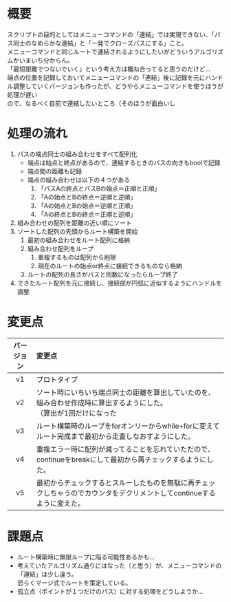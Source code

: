 # 概要  
スクリプトの目的としてはメニューコマンドの「連結」では実現できない、「パス同士のなめらかな連結」と「一発でクローズパスにする」こと。  
メニューコマンドと同じルートで連結されるようにしたいがどういうアルゴリズムかいまいち分からん。  
「最短距離でつないでいく」という考え方は概ね合ってると思うのだけど…  
端点の位置を記録しておいてメニューコマンドの「連結」後に記録を元にハンドル調整していくバージョンも作ったが、どうやらメニューコマンドを使うほうが処理が遅い  
ので、なるべく自前で連結したいところ（そのほうが面白いし

# 処理の流れ
1. パスの端点同士の組み合わせをすべて配列化  
    - 端点は始点と終点があるので、連結するときのパスの向きもboolで記録  
    - 端点間の距離も記録  
    - 端点の組み合わせは以下の４つがある  
      1. 「パスAの終点とパスBの始点＝正順と正順」  
      1. 「Aの始点とBの終点＝逆順と逆順」  
      1. 「Aの始点とBの始点＝逆順と正順」  
      1. 「Aの終点とBの終点＝正順と逆順」  
1. 組み合わせの配列を距離の近い順にソート
1. ソートした配列の先頭からルート構築を開始  
    1. 最初の組み合わせをルート配列に格納  
    1. 組み合わせ配列をループ  
        1. 重複するものは配列から削除  
        1. 現在のルートの始点or終点に接続できるものなら格納  
    1. ルートの配列の長さがパスと同数になったらループ終了  
1. できたルート配列を元に接続し、接続部が円弧に近似するようにハンドルを調整  

# 変更点
| バージョン | 変更点 |
|:---:|:---|
| v1 | プロトタイプ |
| v2 | ソート時にいちいち端点同士の距離を算出していたのを、組み合わせ作成時に算出するようにした。<br>（算出が1回だけになった |
| v3 | ルート構築時のループをforオンリーからwhile+forに変えてルート完成まで最初から走査しなおすようにした。 |
| v4 | 重複エラー時に配列が減ってることを忘れていただので、continueをbreakにして最初から再チェックするようにした。 |
| v5 | 最初からチェックするとスルーしたものを無駄に再チェックしちゃうのでカウンタをデクリメントしてcontinueするように変えた。 |

# 課題点  
- ルート構築時に無限ループに陥る可能性あるかも…  
- 考えていたアルゴリズム通りにはなった（と思う）が、メニューコマンドの「連結」は少し違う。<br>恐らくマージ式でルートを策定している。
- 孤立点（ポイントが１つだけのパス）に対する処理をどうしようか…

